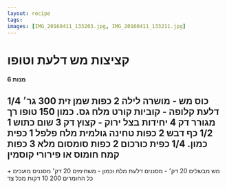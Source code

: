```yaml
---
layout: recipe
tags:
images: [IMG_20160411_133203.jpg, IMG_20160411_133211.jpg]
---
```


# קציצות מש דלעת וטופו
#### 6 מנות
1/4 כוס מש - מושרה לילה
2 כפות שמן זית
300 גר׳ דלעת קלופה - קוביות
קורט מלח גס. כמון
150 טופו רך מגורר דק
4 יחידות בצל ירוק - קצוץ דק
3 שום כתוש
1 1/2 כף דבש
2 כפות טחינה גולמית
מלח פלפל
1 כפית כמון. 1/4 כפית כורכום
2 כפות סומסום מלא
3 כפות קמח חומוס או פירורי קוסמין
---
מש מבשלים 20 דק׳ - מסננים
דלעת מלח וכמון - משחימים 20 דק׳
מסננים
מועכים
    + כל החומרים
200 10 דקות מכל צד
